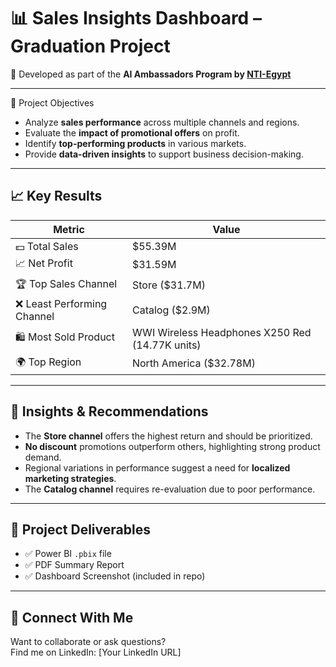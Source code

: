 # 📊 Sales Insights Dashboard – Graduation Project

🚀 Developed as part of the **AI Ambassadors Program by [NTI-Egypt](https://www.linkedin.com/company/nti-egypt/)**  

---



🎯 Project Objectives

- Analyze **sales performance** across multiple channels and regions.
- Evaluate the **impact of promotional offers** on profit.
- Identify **top-performing products** in various markets.
- Provide **data-driven insights** to support business decision-making.

---

## 📈 Key Results

| Metric                     | Value       |
|---------------------------|-------------|
| 💵 Total Sales            | $55.39M     |
| 📈 Net Profit             | $31.59M     |
| 🏆 Top Sales Channel     | Store ($31.7M) |
| ❌ Least Performing Channel | Catalog ($2.9M) |
| 🛍️ Most Sold Product     | WWI Wireless Headphones X250 Red (14.77K units) |
| 🌍 Top Region             | North America ($32.78M) |

---

## 📌 Insights & Recommendations

- The **Store channel** offers the highest return and should be prioritized.
- **No discount** promotions outperform others, highlighting strong product demand.
- Regional variations in performance suggest a need for **localized marketing strategies**.
- The **Catalog channel** requires re-evaluation due to poor performance.

---

## 📎 Project Deliverables

- ✅ Power BI `.pbix` file  
- ✅ PDF Summary Report  
- ✅ Dashboard Screenshot (included in repo)

---

## 🔗 Connect With Me

Want to collaborate or ask questions?  
Find me on LinkedIn: [Your LinkedIn URL]
